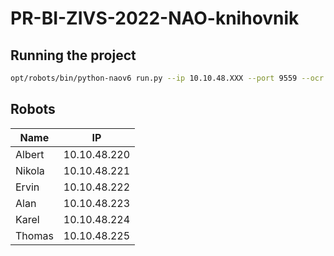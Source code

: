 # PR-BI-ZIVS-2022-NAO-knihovnik



## Running the project

```sh
opt/robots/bin/python-naov6 run.py --ip 10.10.48.XXX --port 9559 --ocr 147.32.77.128:8080
```


## Robots

Name | IP
---|---
Albert | 10.10.48.220
Nikola	| 10.10.48.221
Ervin |	10.10.48.222
Alan	| 10.10.48.223
Karel	| 10.10.48.224
Thomas	| 10.10.48.225
